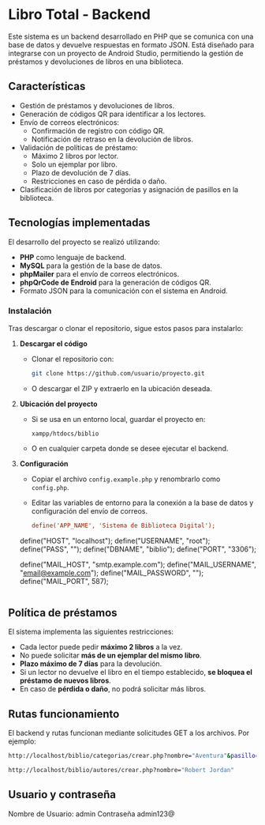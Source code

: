 # Libro Total - Backend

Este sistema es un backend desarrollado en PHP que se comunica con una base de datos y devuelve respuestas en formato JSON. Está diseñado para integrarse con un proyecto de Android Studio, permitiendo la gestión de préstamos y devoluciones de libros en una biblioteca.

## Características
- Gestión de préstamos y devoluciones de libros.
- Generación de códigos QR para identificar a los lectores.
- Envío de correos electrónicos:
  - Confirmación de registro con código QR.
  - Notificación de retraso en la devolución de libros.
- Validación de políticas de préstamo:
  - Máximo 2 libros por lector.
  - Solo un ejemplar por libro.
  - Plazo de devolución de 7 días.
  - Restricciones en caso de pérdida o daño.
- Clasificación de libros por categorías y asignación de pasillos en la biblioteca.

## Tecnologías implementadas
El desarrollo del proyecto se realizó utilizando:
- **PHP** como lenguaje de backend.
- **MySQL** para la gestión de la base de datos.
- **phpMailer** para el envío de correos electrónicos.
- **phpQrCode de Endroid** para la generación de códigos QR.
- Formato JSON para la comunicación con el sistema en Android.

### Instalación
Tras descargar o clonar el repositorio, sigue estos pasos para instalarlo:

1. **Descargar el código**
   - Clonar el repositorio con:
     ```sh
     git clone https://github.com/usuario/proyecto.git
     ```
   - O descargar el ZIP y extraerlo en la ubicación deseada.

2. **Ubicación del proyecto**
   - Si se usa en un entorno local, guardar el proyecto en:
     ```
     xampp/htdocs/biblio
     ```
   - O en cualquier carpeta donde se desee ejecutar el backend.

3. **Configuración**
   - Copiar el archivo `config.example.php` y renombrarlo como `config.php`.
   - Editar las variables de entorno para la conexión a la base de datos y configuración del envío de correos.

     ```ini
     define('APP_NAME', 'Sistema de Biblioteca Digital');
	 
	define("HOST", "localhost");
	define("USERNAME", "root");
	define("PASS", "");
	define("DBNAME", "biblio");
	define("PORT", "3306");

	define("MAIL_HOST", "smtp.example.com");
	define("MAIL_USERNAME", "email@example.com");
	define("MAIL_PASSWORD", "");
	define("MAIL_PORT", 587);
	
     ```

## Política de préstamos
El sistema implementa las siguientes restricciones:
- Cada lector puede pedir **máximo 2 libros** a la vez.
- No puede solicitar **más de un ejemplar del mismo libro**.
- **Plazo máximo de 7 días** para la devolución.
- Si un lector no devuelve el libro en el tiempo establecido, **se bloquea el préstamo de nuevos libros**.
- En caso de **pérdida o daño**, no podrá solicitar más libros.

## Rutas funcionamiento
El backend y rutas funcionan mediante solicitudes GET a los archivos. Por ejemplo:
```sh
http://localhost/biblio/categorias/crear.php?nombre="Aventura"&pasillo=2
```

```sh
http://localhost/biblio/autores/crear.php?nombre="Robert Jordan"
```

## Usuario y contraseña
Nombre de Usuario: admin
Contraseña admin123@